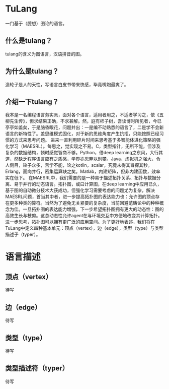 # TuLang
一门基于（臆想）图论的语言。
## 什么是tulang？
tulang的含义为图语言，汉语拼音的图。
## 为什么是tulang？
造轮子是人的天性，写语言白皮书带来快感，毕竟嘴炮最爽了。
## 介绍一下tulang？
我本是一名编程语言务实派，面对各个语言，适用者用之，不适者学习之，依《五柳先生传》，但求结果正确，不求甚解。然，庭有柿子树，吾读博时所见者，今已亭亭如盖矣，于是脑昏眼花，问题并出：一是编不动熟悉的语言了，二是学不会新语言的新特性了。盖思维模式固化，对于新的思维角度产生抗拒，只能按照已经习惯的方式来思考问题。
进来一直利用碎片时间来思考基于多智能体进化策略的强化学习（MAESRL）。每思之，觉实现之不易。C，类型指针，无所不能，但涉及复杂的数据结构，顿时感觉智商不够。Python，借deep learning之东风，大行其道，然缺乏程序语言应有之质感，学界亦思弃以别攀。Java，虚拟机之强大，令人侧目，轮子众多，苦学不能，论之kotlin，scalar，究竟未得其旨探其秒。Erlang，面向并行，密集运算缺之矣。Matlab，内建矩阵，但非内建函数，效率实在低下。
在MAESRL中，我们需要的是一种易于描述拓扑关系、拓扑与数据分离、易于并行的动态语言。拓扑图，或曰计算图，在deep learning中应用已久，基于图的自动微分技术大获成功，但强化学习需要考虑的问题尤为复杂，解决MAESRL问题，首当其中者，进一步提高拓扑图的表达能力也：允许图的顶点存在更多种类的算符。当然为了避免无关紧要的复杂度，当前回避范畴论中的种种概念为佳。一旦拓扑图的表达能力增强，下一步希望拓扑图拥有更大的动态性：图的高效生长与枝剪。这总动态性允许agent在与环境交互中方便地改变其计算拓扑。
进一步思考，拓扑图可以拥有更广泛的应用空间。为了更好地表述，我们将在TuLang中定义四种基本单元：顶点（vertex），边（edge），类型（type）与类型描述子（typer）。

# 语言描述
## 顶点（vertex）
待写

## 边（edge）
待写

## 类型（type）
待写

## 类型描述符（typer）
待写

